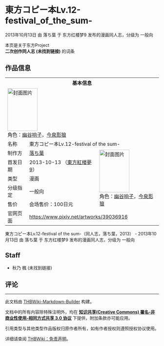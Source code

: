 # 東方コピー本Lv.12-festival_of_the_sum-

<!-- source html: G:\repos\THBWiki-Markdown-Builder\THBWikiMarkdown\Temp\main\8\81\ns0%3A%E6%9D%B1%E6%96%B9%E3%82%B3%E3%83%94%E3%83%BC%E6%9C%ACLv%2E12-festival_of_the_sum-.html -->

2013年10月13日 由 落ち葉 于 东方红楼梦9 发布的漫画同人志，分级为 一般向

本页是关于东方Project  
 **二次创作同人志 (未找到链接)** 的词条
## 作品信息

<table><tbody><tr><th colspan="3">基本信息</th></tr><tr><td class="cover-artwork-mobile" colspan="2"><a href="./文件-東方コピー本Lv.12-festival_of_the_sum-封面.jpg.md" class="image" title="封面图片"><img alt="封面图片" src="https://upload.thwiki.cc/thumb/6/63/%E6%9D%B1%E6%96%B9%E3%82%B3%E3%83%94%E3%83%BC%E6%9C%ACLv.12-festival_of_the_sum-%E5%B0%81%E9%9D%A2.jpg/98px-%E6%9D%B1%E6%96%B9%E3%82%B3%E3%83%94%E3%83%BC%E6%9C%ACLv.12-festival_of_the_sum-%E5%B0%81%E9%9D%A2.jpg" decoding="async" loading="lazy" width="98" height="140" srcset="https://upload.thwiki.cc/thumb/6/63/%E6%9D%B1%E6%96%B9%E3%82%B3%E3%83%94%E3%83%BC%E6%9C%ACLv.12-festival_of_the_sum-%E5%B0%81%E9%9D%A2.jpg/147px-%E6%9D%B1%E6%96%B9%E3%82%B3%E3%83%94%E3%83%BC%E6%9C%ACLv.12-festival_of_the_sum-%E5%B0%81%E9%9D%A2.jpg 1.5x, https://upload.thwiki.cc/thumb/6/63/%E6%9D%B1%E6%96%B9%E3%82%B3%E3%83%94%E3%83%BC%E6%9C%ACLv.12-festival_of_the_sum-%E5%B0%81%E9%9D%A2.jpg/196px-%E6%9D%B1%E6%96%B9%E3%82%B3%E3%83%94%E3%83%BC%E6%9C%ACLv.12-festival_of_the_sum-%E5%B0%81%E9%9D%A2.jpg 2x" data-file-width="633" data-file-height="903"></a><div class="cover-char">角色：<a href="./幽谷响子.md" title="幽谷响子">幽谷响子</a>，<a href="./今泉影狼.md" title="今泉影狼">今泉影狼</a></div></td>
</tr><tr><td class="label">名称</td><td colspan="2"> 東方コピー本Lv.12-festival of the sum- </td></tr><tr><td class="label">制作方</td><td><a href="./落ち葉.md" title="落ち葉">落ち葉</a></td><td class="cover-artwork" rowspan="5" style="min-width:140px;"><a href="./文件-東方コピー本Lv.12-festival_of_the_sum-封面.jpg.md" class="image" title="封面图片"><img alt="封面图片" src="https://upload.thwiki.cc/thumb/6/63/%E6%9D%B1%E6%96%B9%E3%82%B3%E3%83%94%E3%83%BC%E6%9C%ACLv.12-festival_of_the_sum-%E5%B0%81%E9%9D%A2.jpg/98px-%E6%9D%B1%E6%96%B9%E3%82%B3%E3%83%94%E3%83%BC%E6%9C%ACLv.12-festival_of_the_sum-%E5%B0%81%E9%9D%A2.jpg" decoding="async" loading="lazy" width="98" height="140" srcset="https://upload.thwiki.cc/thumb/6/63/%E6%9D%B1%E6%96%B9%E3%82%B3%E3%83%94%E3%83%BC%E6%9C%ACLv.12-festival_of_the_sum-%E5%B0%81%E9%9D%A2.jpg/147px-%E6%9D%B1%E6%96%B9%E3%82%B3%E3%83%94%E3%83%BC%E6%9C%ACLv.12-festival_of_the_sum-%E5%B0%81%E9%9D%A2.jpg 1.5x, https://upload.thwiki.cc/thumb/6/63/%E6%9D%B1%E6%96%B9%E3%82%B3%E3%83%94%E3%83%BC%E6%9C%ACLv.12-festival_of_the_sum-%E5%B0%81%E9%9D%A2.jpg/196px-%E6%9D%B1%E6%96%B9%E3%82%B3%E3%83%94%E3%83%BC%E6%9C%ACLv.12-festival_of_the_sum-%E5%B0%81%E9%9D%A2.jpg 2x" data-file-width="633" data-file-height="903"></a><div class="cover-char">角色：<a href="./幽谷响子.md" title="幽谷响子">幽谷响子</a>，<a href="./今泉影狼.md" title="今泉影狼">今泉影狼</a></div></td>
</tr><tr><td class="label">首发日期</td><td>2013-10-13&#160;（<a href="/展会作品列表?e=%E4%B8%9C%E6%96%B9%E7%BA%A2%E6%A5%BC%E6%A2%A6%239">東方紅楼夢9</a>）</td></tr><tr><td class="label">类型</td><td>漫画</td></tr><tr><td class="label">分级指定</td><td>一般向</td></tr><tr><td class="label">售价</td><td>会场售价：100日元</td></tr>
<tr><td class="label">官网页面</td><td colspan="2"><a rel="nofollow" class="external free" href="https://www.pixiv.net/artworks/39036916">https://www.pixiv.net/artworks/39036916</a></td></tr></tbody></table>

東方コピー本Lv.12-festival of the sum-（同人志，落ち葉，2013） - 2013年10月13日 由 落ち葉 于 东方红楼梦9 发布的漫画同人志，分级为 一般向
## Staff
- 秋乃 楓 (未找到链接)

## 评论




---

此文档由 [THBWiki-Markdown-Builder](https://github.com/Delsin-Yu/THBWiki-Markdown-Builder) 构建。

文档中的所有内容除特殊注明外，均在 [**知识共享(Creative Commons) 署名-非商业性使用-相同方式共享 3.0 协议**](https://creativecommons.org/licenses/by-sa/3.0/deed.zh-hans) 下提供，附加条款亦可能应用。

引用类型与其他类型作品版权归原作者所有，如有作者授权则遵照授权协议使用。

详细请查阅 [THBWiki：免责声明](https://thbwiki.cc/THBWiki:%E5%85%8D%E8%B4%A3%E5%A3%B0%E6%98%8E)。

